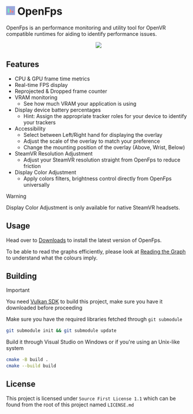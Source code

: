 # <img src="https://github.com/Nyabsi/OpenFps/blob/master/resources/icon.png" height="24" width="24"> OpenFps

OpenFps is an performance monitoring and utility tool for OpenVR compatible runtimes for aiding to identify performance issues.

<div align="center">
	<img src="https://github.com/user-attachments/assets/9f545065-919c-4ece-9a4f-375d576eb59e"/>
</div>

## Features

- CPU & GPU frame time metrics
- Real-time FPS display
- Reprojected & Dropped frame counter
- VRAM monitoring
	- See how much VRAM your application is using
- Display device battery percentages
	- Hint: Assign the appropriate tracker roles for your device to identify your trackers
- Accessibility
	- Select between Left/Right hand for displaying the overlay
	- Adjust the scale of the overlay to match your preference
	- Change the mounting position of the overlay (Above, Wrist, Below)
- SteamVR Resolution Adjustment
	- Adjust your SteamVR resolution straight from OpenFps to reduce friction
- Display Color Adjustment
	- Apply colors filters, brightness control directly from OpenFps universally
 
> [!WARNING]
> Display Color Adjustment is only available for native SteamVR headsets.

## Usage

Head over to [Downloads](https://github.com/Nyabsi/OpenFps/releases) to install the latest version of OpenFps.

To be able to read the graphs efficiently, please look at [Reading the Graph](https://github.com/Nyabsi/OpenFps/wiki/Reading-the-Graph) to understand what the colours imply.

## Building

> [!IMPORTANT]
> You need [Vulkan SDK](https://vulkan.lunarg.com/) to build this project, make sure you have it downloaded before proceeding

Make sure you have the required libraries fetched through `git submodule`

```sh
git submodule init && git submodule update
```

Build it through Visual Studio on Windows or if you're using an Unix-like system

```sh
cmake -B build .
cmake --build build
```

## License

This project is licensed under `Source First License 1.1` which can be found from the root of this project named `LICENSE.md`
